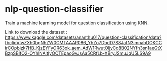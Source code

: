# nlp-question-classifier
Train a machine learning model for question classification using KNN.

Link to download the dataset : https://www.kaggle.com/datasets/ananthu017/question-classification/data?fbclid=IwZXh0bgNhZW0CMTAAAR086_YhZo7DbdD7S8JafN3imnabDOKCCirCOpbjzk7HB_KjzEYFyOR63ok_aem_AdW1RwutOljyCq8B02NYfh3sn1aeGtXBzpSBIfO2-OYhlNAltIyQCTEpaoGvJsAa5CRfLb-XBryJSmuJqU5LS9A9
